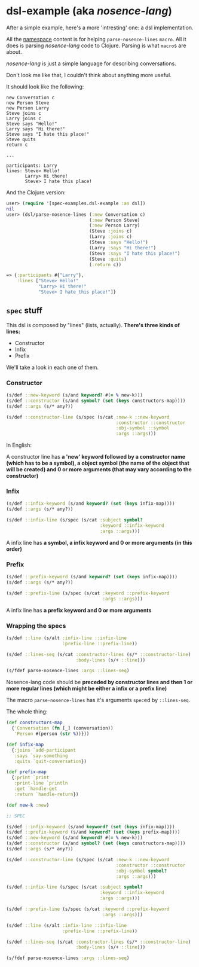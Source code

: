 # dsl-example (aka _nosence-lang_)

After a simple example, here's a more 'intresting' one: a dsl implementation.

All the [namespace](../src/spec_examples/dsl_example.clj) content is for helping `parse-nosence-lines` `macro`. All it does is parsing _nosence-lang_ code to Clojure. Parsing is what `macro`s are about.


_nosence-lang_ is just a simple language for describing conversations.

Don't look me like that, I couldn't think about anything more useful. 


It should look like the following:

``` text
new Conversation c
new Person Steve
new Person Larry
Steve joins c
Larry joins c
Steve says "Hello!"
Larry says "Hi there!"
Steve says "I hate this place!"
Steve quits
return c

...

participants: Larry
lines: Steve> Hello!
	   Larry> Hi there!
	   Steve> I hate this place!
```


And the Clojure version:

``` clojure
user> (require '[spec-examples.dsl-example :as dsl])
nil
user> (dsl/parse-nosence-lines (:new Conversation c)
                               (:new Person Steve)
                               (:new Person Larry)
                               (Steve :joins c)
                               (Larry :joins c)
                               (Steve :says "Hello!")
                               (Larry :says "Hi there!")
                               (Steve :says "I hate this place!")
                               (Steve :quits) 
                               (:return c))

=> {:participants #{"Larry"},
    :lines ["Steve> Hello!"
		    "Larry> Hi there!"
		    "Steve> I hate this place!"]}
```

## `spec` stuff

This dsl is composed by "lines" (lists, actually). **There's three kinds of lines:**

- Constructor
- Infix
- Prefix

We'll take a look in each one of them.

### Constructor

```clojure
(s/def ::new-keyword (s/and keyword? #(= % new-k)))
(s/def ::constructor (s/and symbol? (set (keys constructors-map))))
(s/def ::args (s/* any?))

(s/def ::constructor-line (s/spec (s/cat :new-k ::new-keyword
                                         :constructor ::constructor
                                         :obj-symbol ::symbol
                                         :args ::args)))
```

In English:

A constructor line has **a 'new' keyword followed by a constructor name (which has to be a symbol), a object symbol (the name of the object that will be created) and 0 or more arguments (that may vary according to the constructor)**



### Infix

```clojure
(s/def ::infix-keyword (s/and keyword? (set (keys infix-map))))
(s/def ::args (s/* any?))

(s/def ::infix-line (s/spec (s/cat :subject symbol?
                                   :keyword ::infix-keyword
                                   :args ::args)))
```

A infix line has **a symbol, a infix keyword and 0 or more arguments (in this order)**

### Prefix

```clojure
(s/def ::prefix-keyword (s/and keyword? (set (keys infix-map))))
(s/def ::args (s/* any?))

(s/def ::prefix-line (s/spec (s/cat :keyword ::prefix-keyword
                                    :args ::args)))
```

A infix line has **a prefix keyword and 0 or more arguments**

### Wrapping the specs

```clojure
(s/def ::line (s/alt :infix-line ::infix-line
                     :prefix-line ::prefix-line))

(s/def ::lines-seq (s/cat :constructor-lines (s/* ::constructor-line)
                          :body-lines (s/+ ::line)))

(s/fdef parse-nosence-lines :args ::lines-seq)
```

Nosence-lang code should be **preceded by constructor lines and then 1 or more regular lines (which might be either a infix or a prefix line)**

The macro `parse-nosence-lines` has it's arguments `spec`ed by `::lines-seq`.

The whole thing:
```clojure
(def constructors-map
  {'Conversation (fn [_] (conversation))
   'Person #(person (str %))}))

(def infix-map
  {:joins `add-participant
   :says `say-something
   :quits `quit-conversation})

(def prefix-map
  {:print `print
   :print-line `println
   :get `handle-get
   :return `handle-return})

(def new-k :new)

;; SPEC

(s/def ::infix-keyword (s/and keyword? (set (keys infix-map))))
(s/def ::prefix-keyword (s/and keyword? (set (keys prefix-map))))
(s/def ::new-keyword (s/and keyword? #(= % new-k)))
(s/def ::constructor (s/and symbol? (set (keys constructors-map))))
(s/def ::args (s/* any?))

(s/def ::constructor-line (s/spec (s/cat :new-k ::new-keyword
                                         :constructor ::constructor
                                         :obj-symbol symbol?
                                         :args ::args)))

(s/def ::infix-line (s/spec (s/cat :subject symbol?
                                   :keyword ::infix-keyword
                                   :args ::args)))

(s/def ::prefix-line (s/spec (s/cat :keyword ::prefix-keyword
                                    :args ::args)))

(s/def ::line (s/alt :infix-line ::infix-line
                     :prefix-line ::prefix-line))

(s/def ::lines-seq (s/cat :constructor-lines (s/* ::constructor-line)
                          :body-lines (s/+ ::line)))

(s/fdef parse-nosence-lines :args ::lines-seq)
```

